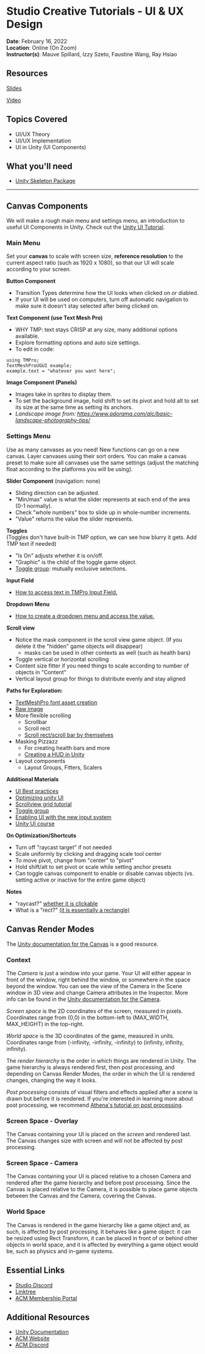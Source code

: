 # Studio Creative Tutorials - UI & UX Design
 
**Date**: February 16, 2022<br>
**Location**: Online (On Zoom)<br>
**Instructor(s)**: Mauve Spillard, Izzy Szeto, Faustine Wang, Ray Hsiao
 
## Resources
[Slides](https://docs.google.com/presentation/d/1NLSH-O6HlAjAkD2QMGLmoSrs5iogmbQl7fjtGaVB_-k/edit#slide=id.p)

[Video]()
 
## Topics Covered
* UI/UX Theory
* UI/UX Implementation
* UI in Unity (UI Components)
 
## What you'll need
* [Unity Skeleton Package](https://drive.google.com/file/d/1Z9d0-3XrcYnCS2uoVOesONbDHvxbQbUQ/view?usp=sharing)

---

## Canvas Components
We will make a rough main menu and settings menu, an introduction to useful UI Components in Unity. Check out the [Unity UI Tutorial](https://learn.unity.com/tutorial/ui-componentsv).

### Main Menu
Set your **canvas** to scale with screen size, **reference resolution** to the current aspect ratio (such as 1920 x 1080), so that our UI will scale according to your screen.

**Button Component**
* Transition Types determine how the UI looks when clicked on or diabled.
* If your UI will be used on computers, turn off automatic navigation to make sure it doesn't stay selected after being clicked on.

**Text Component (use Text Mesh Pro)**
* WHY TMP: text stays CRISP at any size, many additional options available.
* Explore formatting options and auto size settings.
* To edit in code:
```
using TMPro;
TextMeshProUGUI example;
example.text = "whatever you want here";
```

**Image Component (Panels)**
* Images take in sprites to display them.
* To set the background image, hold shift to set its pivot and hold alt to set its size at the same time as setting its anchors.
* *Landscape image from: https://www.adorama.com/alc/basic-landscape-photography-tips/*

### Settings Menu
Use as many canvases as you need! New functions can go on a new canvas. Layer canvases using their sort orders. You can make a canvas preset to make sure all canvases use the same settings (adjust the matching float according to the platforms you will be using).

**Slider Component** (navigation: none)
* Sliding direction can be adjusted.
* "Min/max" value is what the slider represents at each end of the area (0-1 normally).
* Check "whole numbers" box to slide up in whole-number increments.
* "Value" returns the value the slider represents.

**Toggles** <br>
(Toggles don't have built-in TMP option, we can see how blurry it gets. Add TMP text if needed)
* "Is On" adjusts whether it is on/off.
* "Graphic" is the child of the toggle game object.
* [Toggle group](https://docs.unity3d.com/Packages/com.unity.ugui@1.0/manual/script-ToggleGroup.html): mutually exclusive selections.

**Input Field**
* [How to access text in TMPro Input Field.](https://stackoverflow.com/questions/57223275/access-the-tm-pro-inputfield-text-in-unity)

**Dropdown Menu**
* [How to create a dropdown menu and access the value.](https://www.youtube.com/watch?v=5onggHOiZaw)

**Scroll view**
* Notice the mask component in the scroll view game object. (If you delete it the "hidden" game objects will disappear)
    * masks can be used in other contexts as well (such as health bars)
* Toggle vertical or horizontal scrolling
* Content size fitter if you need things to scale according to number of objects in "Content"
* Vertical layout group for things to distribute evenly and stay aligned

**Paths for Exploration:**
* [TextMeshPro font asset creation](https://learn.unity.com/tutorial/textmesh-pro-font-asset-creation)
* [Raw image](https://answers.unity.com/questions/1070280/raw-image-vs-image.html)
* More flexible scrolling
    * Scrollbar
    * Scroll rect
    * [Scroll rect/scroll bar by themselves](https://www.youtube.com/watch?v=rAqyi85IAJ0&ab_channel=CocoCode)
* Masking Pizzazz
    * For creating health bars and more
    * [Creating a HUD in Unity](https://learn.unity.com/tutorial/visual-styling-ui-head-up-display)
* Layout components
    * Layout Groups, Fitters, Scalers


**Additional Materials**
* [UI Best practices](https://medium.com/@dariarodionovano/unity-ui-best-practices-40964a7a9aba)
* [Optimizing unity UI](https://learn.unity.com/tutorial/optimizing-unity-ui)
* [Scrollview grid tutorial](https://blog.studica.com/unity-ui-tutorial-scroll-grid)
* [Toggle group](https://docs.unity3d.com/Packages/com.unity.ugui@1.0/manual/script-ToggleGroup.html)
* [Enabling UI with the new input system](https://www.youtube.com/watch?v=TBcfhJoCVQo)
* [Unity UI course](https://learn.unity.com/tutorial/ui-components#)

**On Optimization/Shortcuts**
* Turn off "raycast target" if not needed
* Scale uniformly by clicking and dragging scale tool center
* To move pivot, change from "center" to "pivot"
* Hold shift/alt to set pivot or scale while setting anchor presets
* Can toggle canvas component to enable or disable canvas objects (vs. setting active or inactive for the entire game object)

**Notes**
* "raycast?" [whether it is clickable](https://answers.unity.com/questions/1099030/raycast-target-on-ui-elements.html)
* What is a "rect?" [(it is essentially a rectangle)](https://docs.unity3d.com/ScriptReference/Rect.html)



## Canvas Render Modes
The [Unity documentation for the Canvas](https://docs.unity3d.com/2020.1/Documentation/Manual/UICanvas.html) is a good resource.

### Context
The *Camera* is just a window into your game. Your UI will either appear in front of the window, right behind the window, or somewhere in the space beyond the window. You can see the view of the Camera in the Scene window in 3D view and change Camera attributes in the Inspector. More info can be found in the [Unity documentation for the Camera](https://docs.unity3d.com/Manual/class-Camera.html).

*Screen space* is the 2D coordinates of the screen, measured in pixels. Coordinates range from (0,0) in the bottom-left to (MAX_WIDTH, MAX_HEIGHT) in the top-right.

*World space* is the 3D coordinates of the game, measured in units. Coordinates range from (-infinity, -infinity, -infinity) to (infinity, infinity, infinity).

The *render hierarchy* is the order in which things are rendered in Unity. The game hierarchy is always rendered first, then post processing, and depending on Canvas Render Modes, the order in which the UI is rendered changes, changing the way it looks.

*Post processing* consists of visual filters and effects applied after a scene is drawn but before it is rendered. If you're interested in learning more about post processing, we recommend [Athena's tutorial on post processing](https://github.com/uclaacm/studio-creative-tutorials/tree/fall-21/Post%20Processing).

### Screen Space - Overlay
The Canvas containing your UI is placed on the *screen* and rendered last. The Canvas changes size with screen and will not be affected by post processing.

### Screen Space - Camera
The Canvas containing your UI is placed relative to a chosen Camera and rendered after the game hierarchy and before post processing. Since the Canvas is placed relative to the Camera, it is possible to place game objects between the Canvas and the Camera, covering the Canvas. 

### World Space
The Canvas is rendered in the game hierarchy like a game object and, as such, is affected by post processing. It behaves like a game object: it can be resized using Rect Transform, it can be placed in front of or behind other objects in world space, and it is affected by everything a game object would be, such as physics and in-game systems.

## Essential Links
- [Studio Discord](https://discord.com/invite/bBk2Mcw)
- [Linktree](https://linktr.ee/acmstudio)
- [ACM Membership Portal](https://members.uclaacm.com/)
## Additional Resources
- [Unity Documentation](https://docs.unity3d.com/Manual/index.html)
- [ACM Website](https://www.uclaacm.com/)
- [ACM Discord](https://discord.com/invite/eWmzKsY)
